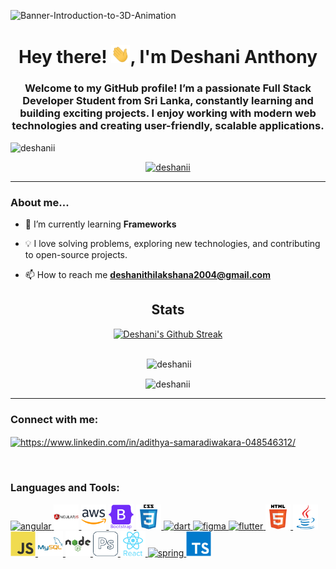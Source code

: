 ![Banner-Introduction-to-3D-Animation](https://github.com/user-attachments/assets/8af290bc-8e51-4c4d-a410-a9505bbd6554)

<h1 align="center">Hey there! <img src="https://raw.githubusercontent.com/ABSphreak/ABSphreak/master/gifs/Hi.gif" width="30px">, I'm Deshani Anthony</h1>
<h3 align="center">Welcome to my GitHub profile! I’m a passionate Full Stack Developer Student from Sri Lanka, constantly learning and building exciting projects. I enjoy working with modern web technologies and creating user-friendly, scalable applications.</h3>


<p align="left"> <img src="https://komarev.com/ghpvc/?username=deshanii&label=Profile%20views&color=0e75b6&style=flat" alt="deshanii" /> </p>

<p align="center"> <a href="https://github.com/ryo-ma/github-profile-trophy"><img src="https://github-profile-trophy.vercel.app/?username=deshanii&theme=darkhub" alt="deshanii" /></a> </p>

<hr>
 <h3>About me...</h3>
 
- 🌱 I’m currently learning **Frameworks**
- 💡 I love solving problems, exploring new technologies, and contributing to open-source projects.

- 📫 How to reach me **deshanithilakshana2004@gmail.com**

  
 <h2 align="center"> Stats </h2>
  <div align="center">
  <a href="https://github.com/anuraghazra/github-readme-stats">
    <img alt="Deshani's Github Streak" src="https://github-readme-streak-stats.herokuapp.com/?user=deshanii&theme=neon" height="192px"/>
  </a>
   <br>
   <br>
   <p>&nbsp;<img align="ceneter" src="https://github-readme-stats.vercel.app/api?username=deshanii&show_icons=true&locale=en&theme=neon" alt="deshanii" /></p>
      
   <p><img align="center" src="https://github-readme-stats.vercel.app/api/top-langs?username=deshanii&show_icons=true&locale=en&layout=compact&theme=neon" alt="deshanii" /></p>
  
  </div>
<hr>

</div>

<h3 align="left">Connect with me:</h3>
<p align="left">
<a href="https://www.linkedin.com/in/deshani-thilakshana-anthony-1ab172311/" target="blank"><img align="center" src="https://raw.githubusercontent.com/rahuldkjain/github-profile-readme-generator/master/src/images/icons/Social/linked-in-alt.svg" alt="https://www.linkedin.com/in/adithya-samaradiwakara-048546312/" height="30" width="40" /></a>
</p>
<br>

<h3 align="left">Languages and Tools:</h3>
<p align="left"> <a href="https://angular.io" target="_blank" rel="noreferrer"> <img src="https://angular.io/assets/images/logos/angular/angular.svg" alt="angular" width="40" height="40"/> </a> <a href="https://angular.io" target="_blank" rel="noreferrer"> <img src="https://raw.githubusercontent.com/devicons/devicon/master/icons/angularjs/angularjs-original-wordmark.svg" alt="angularjs" width="40" height="40"/> </a> <a href="https://aws.amazon.com" target="_blank" rel="noreferrer"> <img src="https://raw.githubusercontent.com/devicons/devicon/master/icons/amazonwebservices/amazonwebservices-original-wordmark.svg" alt="aws" width="40" height="40"/> </a> <a href="https://getbootstrap.com" target="_blank" rel="noreferrer"> <img src="https://raw.githubusercontent.com/devicons/devicon/master/icons/bootstrap/bootstrap-plain-wordmark.svg" alt="bootstrap" width="40" height="40"/> </a> <a href="https://www.w3schools.com/css/" target="_blank" rel="noreferrer"> <img src="https://raw.githubusercontent.com/devicons/devicon/master/icons/css3/css3-original-wordmark.svg" alt="css3" width="40" height="40"/> </a> <a href="https://dart.dev" target="_blank" rel="noreferrer"> <img src="https://www.vectorlogo.zone/logos/dartlang/dartlang-icon.svg" alt="dart" width="40" height="40"/> </a> <a href="https://www.figma.com/" target="_blank" rel="noreferrer"> <img src="https://www.vectorlogo.zone/logos/figma/figma-icon.svg" alt="figma" width="40" height="40"/> </a> <a href="https://flutter.dev" target="_blank" rel="noreferrer"> <img src="https://www.vectorlogo.zone/logos/flutterio/flutterio-icon.svg" alt="flutter" width="40" height="40"/> </a> <a href="https://www.w3.org/html/" target="_blank" rel="noreferrer"> <img src="https://raw.githubusercontent.com/devicons/devicon/master/icons/html5/html5-original-wordmark.svg" alt="html5" width="40" height="40"/> </a> <a href="https://www.java.com" target="_blank" rel="noreferrer"> <img src="https://raw.githubusercontent.com/devicons/devicon/master/icons/java/java-original.svg" alt="java" width="40" height="40"/> </a> <a href="https://developer.mozilla.org/en-US/docs/Web/JavaScript" target="_blank" rel="noreferrer"> <img src="https://raw.githubusercontent.com/devicons/devicon/master/icons/javascript/javascript-original.svg" alt="javascript" width="40" height="40"/> </a> <a href="https://www.mysql.com/" target="_blank" rel="noreferrer"> <img src="https://raw.githubusercontent.com/devicons/devicon/master/icons/mysql/mysql-original-wordmark.svg" alt="mysql" width="40" height="40"/> </a> <a href="https://nodejs.org" target="_blank" rel="noreferrer"> <img src="https://raw.githubusercontent.com/devicons/devicon/master/icons/nodejs/nodejs-original-wordmark.svg" alt="nodejs" width="40" height="40"/> </a> <a href="https://www.photoshop.com/en" target="_blank" rel="noreferrer"> <img src="https://raw.githubusercontent.com/devicons/devicon/master/icons/photoshop/photoshop-line.svg" alt="photoshop" width="40" height="40"/> </a> <a href="https://reactjs.org/" target="_blank" rel="noreferrer"> <img src="https://raw.githubusercontent.com/devicons/devicon/master/icons/react/react-original-wordmark.svg" alt="react" width="40" height="40"/> </a> <a href="https://spring.io/" target="_blank" rel="noreferrer"> <img src="https://www.vectorlogo.zone/logos/springio/springio-icon.svg" alt="spring" width="40" height="40"/> </a> <a href="https://www.typescriptlang.org/" target="_blank" rel="noreferrer"> <img src="https://raw.githubusercontent.com/devicons/devicon/master/icons/typescript/typescript-original.svg" alt="typescript" width="40" height="40"/> </a> </p>
